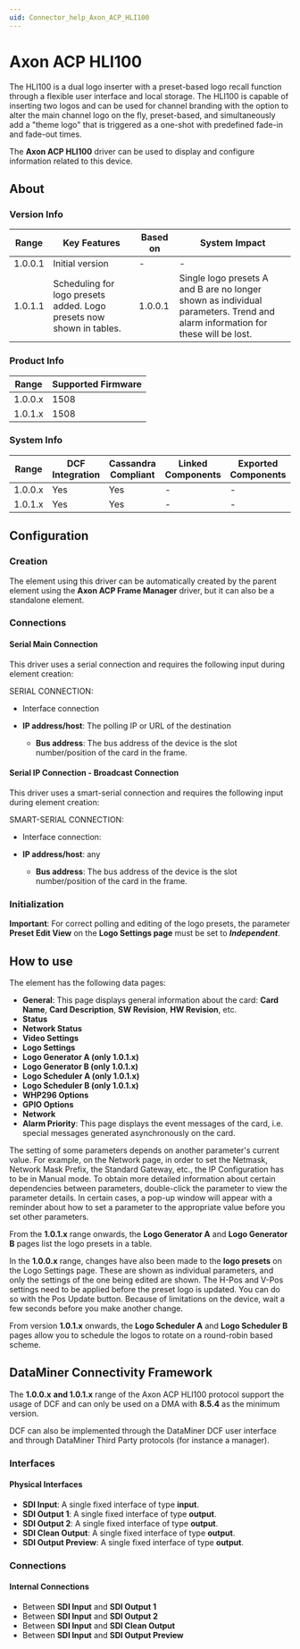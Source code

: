 ```yaml
---
uid: Connector_help_Axon_ACP_HLI100
---
```


# Axon ACP HLI100

The HLI100 is a dual logo inserter with a preset-based logo recall function through a flexible user interface and local storage. The HLI100 is capable of inserting two logos and can be used for channel branding with the option to alter the main channel logo on the fly, preset-based, and simultaneously add a "theme logo" that is triggered as a one-shot with predefined fade-in and fade-out times.

The **Axon ACP HLI100** driver can be used to display and configure information related to this device.

## About

### Version Info

| **Range** | **Key Features**                                                     | **Based on** | **System Impact**                                                                                                             |
|-----------|----------------------------------------------------------------------|--------------|-------------------------------------------------------------------------------------------------------------------------------|
| 1.0.0.1   | Initial version                                                      | \-           | \-                                                                                                                            |
| 1.0.1.1   | Scheduling for logo presets added. Logo presets now shown in tables. | 1.0.0.1      | Single logo presets A and B are no longer shown as individual parameters. Trend and alarm information for these will be lost. |

### Product Info

| **Range** | **Supported Firmware** |
|-----------|------------------------|
| 1.0.0.x   | 1508                   |
| 1.0.1.x   | 1508                   |

### System Info

| **Range** | **DCF Integration** | **Cassandra Compliant** | **Linked Components** | **Exported Components** |
|-----------|---------------------|-------------------------|-----------------------|-------------------------|
| 1.0.0.x   | Yes                 | Yes                     | \-                    | \-                      |
| 1.0.1.x   | Yes                 | Yes                     | \-                    | \-                      |

## Configuration

### Creation

The element using this driver can be automatically created by the parent element using the **Axon ACP Frame Manager** driver, but it can also be a standalone element.

### Connections

#### Serial Main Connection

This driver uses a serial connection and requires the following input during element creation:

SERIAL CONNECTION:

- Interface connection

- **IP address/host**: The polling IP or URL of the destination
  - **Bus address**: The bus address of the device is the slot number/position of the card in the frame.

#### Serial IP Connection - Broadcast Connection

This driver uses a smart-serial connection and requires the following input during element creation:

SMART-SERIAL CONNECTION:

- Interface connection:

- **IP address/host**: any
  - **Bus address**: The bus address of the device is the slot number/position of the card in the frame.

### Initialization

**Important**: For correct polling and editing of the logo presets, the parameter **Preset Edit View** on the **Logo Settings page** must be set to ***Independent***.

## How to use

The element has the following data pages:

- **General**: This page displays general information about the card: **Card Name**, **Card Description**, **SW Revision**, **HW Revision**, etc.
- **Status**
- **Network Status**
- **Video Settings**
- **Logo Settings**
- **Logo Generator A (only 1.0.1.x)**
- **Logo Generator B (only 1.0.1.x)**
- **Logo Scheduler A (only 1.0.1.x)**
- **Logo Scheduler B (only 1.0.1.x)**
- **WHP296 Options**
- **GPIO Options**
- **Network**
- **Alarm Priority**: This page displays the event messages of the card, i.e. special messages generated asynchronously on the card.

The setting of some parameters depends on another parameter's current value. For example, on the Network page, in order to set the Netmask, Network Mask Prefix, the Standard Gateway, etc., the IP Configuration has to be in Manual mode. To obtain more detailed information about certain dependencies between parameters, double-click the parameter to view the parameter details. In certain cases, a pop-up window will appear with a reminder about how to set a parameter to the appropriate value before you set other parameters.

From the **1.0.1.x** range onwards, the **Logo Generator A** and **Logo Generator B** pages list the logo presets in a table.

In the **1.0.0.x** range, changes have also been made to the **logo presets** on the Logo Settings page. These are shown as individual parameters, and only the settings of the one being edited are shown.
The H-Pos and V-Pos settings need to be applied before the preset logo is updated. You can do so with the Pos Update button. Because of limitations on the device, wait a few seconds before you make another change.

From version **1.0.1.x** onwards, the **Logo Scheduler A** and **Logo Scheduler B** pages allow you to schedule the logos to rotate on a round-robin based scheme.

## DataMiner Connectivity Framework

The **1.0.0.x** **and 1.0.1.x** range of the Axon ACP HLI100 protocol support the usage of DCF and can only be used on a DMA with **8.5.4** as the minimum version.

DCF can also be implemented through the DataMiner DCF user interface and through DataMiner Third Party protocols (for instance a manager).

### Interfaces

#### Physical Interfaces

- **SDI Input**: A single fixed interface of type **input**.
- **SDI Output 1**: A single fixed interface of type **output**.
- **SDI Output 2**: A single fixed interface of type **output**.
- **SDI Clean Output**: A single fixed interface of type **output**.
- **SDI Output Preview**: A single fixed interface of type **output**.

### Connections

#### Internal Connections

- Between **SDI Input** and **SDI Output 1**
- Between **SDI Input** and **SDI Output 2**
- Between **SDI Input** and **SDI Clean Output**
- Between **SDI Input** and **SDI Output Preview**

